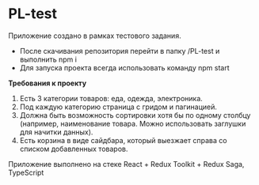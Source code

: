 # PL-test
Приложение создано в рамках тестового задания.
- После скачивания репозитория перейти в папку /PL-test и выполнить npm i
- Для запуска проекта всегда использовать команду npm start

**Требования к проекту**

1. Есть 3 категории товаров: еда, одежда, электроника.
2. Под каждую категорию страница с гридом и пагинацией.
3. Должна быть возможность сортировки хотя бы по одному столбцу (например, наименование товара. Можно использовать заглушки для начитки данных).
4. Есть корзина в виде сайдбара, который выезжает справа со списком добавленных товаров.

Приложение выполнено на стеке React + Redux Toolkit + Redux Saga, TypeScript

